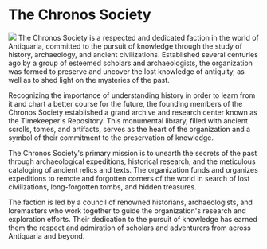 # The Chronos Society
![](images/chronos-society.png?raw=true)
The Chronos Society is a respected and dedicated faction in the world of Antiquaria, committed to the pursuit of knowledge through the study of history, archaeology, and ancient civilizations. Established several centuries ago by a group of esteemed scholars and archaeologists, the organization was formed to preserve and uncover the lost knowledge of antiquity, as well as to shed light on the mysteries of the past.

Recognizing the importance of understanding history in order to learn from it and chart a better course for the future, the founding members of the Chronos Society established a grand archive and research center known as the Timekeeper's Repository. This monumental library, filled with ancient scrolls, tomes, and artifacts, serves as the heart of the organization and a symbol of their commitment to the preservation of knowledge.

The Chronos Society's primary mission is to unearth the secrets of the past through archaeological expeditions, historical research, and the meticulous cataloging of ancient relics and texts. The organization funds and organizes expeditions to remote and forgotten corners of the world in search of lost civilizations, long-forgotten tombs, and hidden treasures.

The faction is led by a council of renowned historians, archaeologists, and loremasters who work together to guide the organization's research and exploration efforts. Their dedication to the pursuit of knowledge has earned them the respect and admiration of scholars and adventurers from across Antiquaria and beyond.
